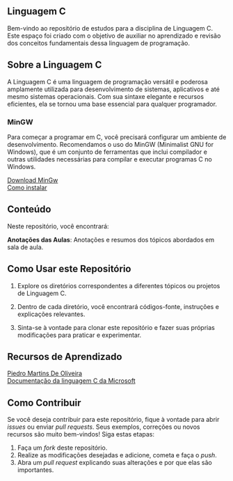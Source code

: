 ## Linguagem C

Bem-vindo ao repositório de estudos para a disciplina de Linguagem C. Este espaço foi criado com o objetivo de auxiliar no aprendizado e revisão dos conceitos fundamentais dessa linguagem de programação.

## Sobre a Linguagem C

A Linguagem C é uma linguagem de programação versátil e poderosa amplamente utilizada para desenvolvimento de sistemas, aplicativos e até mesmo sistemas operacionais. Com sua sintaxe elegante e recursos eficientes, ela se tornou uma base essencial para qualquer programador.

### MinGW

Para começar a programar em C, você precisará configurar um ambiente de desenvolvimento. Recomendamos o uso do MinGW (Minimalist GNU for Windows), que é um conjunto de ferramentas que inclui compilador e outras utilidades necessárias para compilar e executar programas C no Windows.

[Download MinGw](https://sourceforge.net/projects/mingw-w64/)
<br>
[Como instalar](https://youtu.be/h00ARz3uYik)

## Conteúdo

Neste repositório, você encontrará:

  **Anotações das Aulas**: Anotações e resumos dos tópicos abordados em sala de aula.
  
## Como Usar este Repositório

1. Explore os diretórios correspondentes a diferentes tópicos ou projetos de Linguagem C.

2. Dentro de cada diretório, você encontrará códigos-fonte, instruções e explicações relevantes.

3. Sinta-se à vontade para clonar este repositório e fazer suas próprias modificações para praticar e experimentar.

## Recursos de Aprendizado

 [Piedro Martins De Oliveira](https://youtu.be/2w8GYzBjNj8)
 <br>
 [Documentação da linguagem C da Microsoft](https://docs.microsoft.com/pt-br/cpp/c-language/?view=msvc-160)

## Como Contribuir

Se você deseja contribuir para este repositório, fique à vontade para abrir *issues* ou enviar *pull requests*. Seus exemplos, correções ou novos recursos são muito bem-vindos! Siga estas etapas:

1. Faça um *fork* deste repositório.
3. Realize as modificações desejadas e adicione, cometa e faça o *push*.
4. Abra um *pull request* explicando suas alterações e por que elas são importantes.

